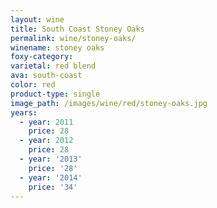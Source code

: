 ```yaml
---
layout: wine
title: South Coast Stoney Oaks
permalink: wine/stoney-oaks/
winename: stoney oaks
foxy-category:
varietal: red blend
ava: south-coast
color: red
product-type: single
image_path: /images/wine/red/stoney-oaks.jpg
years:
  - year: 2011
    price: 28
  - year: 2012
    price: 28
  - year: '2013'
    price: '28'
  - year: '2014'
    price: '34'
---
```



